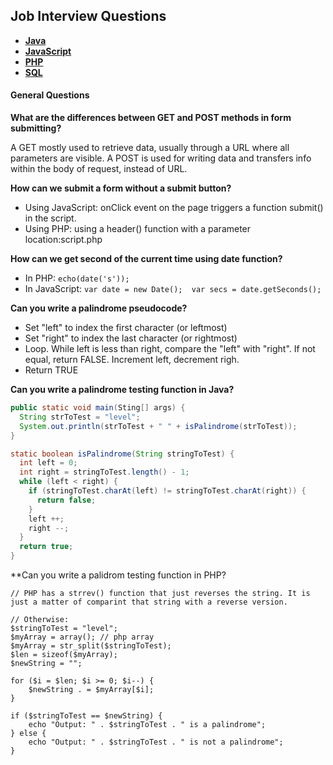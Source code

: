 ## Job Interview Questions
- [**Java**](https://github.com/vgorbic1/Tutorials/blob/master/Java/interview-questions.md)
- [**JavaScript**](https://github.com/vgorbic1/Tutorials/blob/master/JavaScript/interview-questions.md)
- [**PHP**](https://github.com/vgorbic1/Tutorials/blob/master/PHP/interview-questions.md)
- [**SQL**](https://github.com/vgorbic1/Tutorials/blob/master/SQL/interview-questions.md)

#### General Questions
**What are the differences between GET and POST methods in form submitting?**

A GET mostly used to retrieve data, usually through a URL where all parameters are visible. A POST is used for writing data and transfers info within the body of request, instead of URL.

**How can we submit a form without a submit button?**

- Using JavaScript: onClick event on the page triggers a function submit() in the script.
- Using PHP: using a header() function with a parameter location:script.php

**How can we get second of the current time using date function?**
- In PHP: `echo(date('s'));`
- In JavaScript: `var date = new Date();  var secs = date.getSeconds();`

**Can you write a palindrome pseudocode?**
- Set "left" to index the first character (or leftmost)
- Set "right" to index the last character (or rightmost)
- Loop. While left is less than right, compare the "left" with "right". If not equal, return FALSE. Increment left, decrement righ.
- Return TRUE

**Can you write a palindrome testing function in Java?**
```java
public static void main(Sting[] args) {
  String strToTest = "level";
  System.out.println(strToTest + " " + isPalindrome(strToTest));
}

static boolean isPalindrome(String stringToTest) {
  int left = 0;
  int right = stringToTest.length() - 1;
  while (left < right) {
    if (stringToTest.charAt(left) != stringToTest.charAt(right)) {
      return false;
    }
    left ++;
    right --;
  }
  return true;
}
```
**Can you write a palidrom testing function in PHP?
```
// PHP has a strrev() function that just reverses the string. It is just a matter of comparint that string with a reverse version.

// Otherwise:
$stringToTest = "level";
$myArray = array(); // php array
$myArray = str_split($stringToTest);
$len = sizeof($myArray);
$newString = "";

for ($i = $len; $i >= 0; $i--) {
    $newString . = $myArray[$i];
}

if ($stringToTest == $newString) {
    echo "Output: " . $stringToTest . " is a palindrome";
} else {
    echo "Output: " . $stringToTest . " is not a palindrome";
}
```
